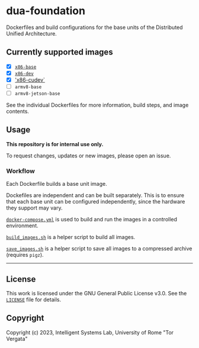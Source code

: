 # dua-foundation

Dockerfiles and build configurations for the base units of the Distributed Unified Architecture.

## Currently supported images

- [x] [`x86-base`](Dockerfile.x86-base)
- [x] [`x86-dev`](Dockerfile.x86-dev)
- [x] ['x86-cudev`](Dockerfile.x86-cudev)
- [ ] `armv8-base`
- [ ] `armv8-jetson-base`

See the individual Dockerfiles for more information, build steps, and image contents.

## Usage

**This repository is for internal use only.**

To request changes, updates or new images, please open an issue.

### Workflow

Each Dockerfile builds a base unit image.

Dockefiles are independent and can be built separately. This is to ensure that each base unit can be configured independently, since the hardware they support may vary.

[`docker-compose.yml`](docker-compose.yml) is used to build and run the images in a controlled environment.

[`build_images.sh`](build_images.sh) is a helper script to build all images.

[`save_images.sh`](save_images.sh) is a helper script to save all images to a compressed archive (requires `pigz`).

---

## License

This work is licensed under the GNU General Public License v3.0. See the [`LICENSE`](LICENSE) file for details.

## Copyright

Copyright (c) 2023, Intelligent Systems Lab, University of Rome "Tor Vergata"
